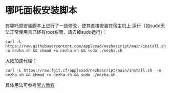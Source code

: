 # 哪吒面板安装脚本
在哪吒原安装脚本上进行了一些修改，使其直接安装在宿主机上
运行（如sudo无法正常使用且已经有root权限，请去掉sudo运行）：

```
curl -L https://raw.githubusercontent.com/applexad/nezhascript/main/install.sh  -o nezha.sh && chmod +x nezha.sh && sudo ./nezha.sh
```

大陆加速代理：
```
curl -L https://raw.fgit.cf/applexad/nezhascript/main/install.sh  -o nezha.sh && chmod +x nezha.sh && sudo ./nezha.sh
```

具体用法可参考[官方教程](https://nezha.wiki/guide/dashboard.html)
